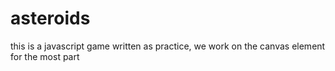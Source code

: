 asteroids
=========
this is a javascript game written as practice, we work on the canvas element for the most part
